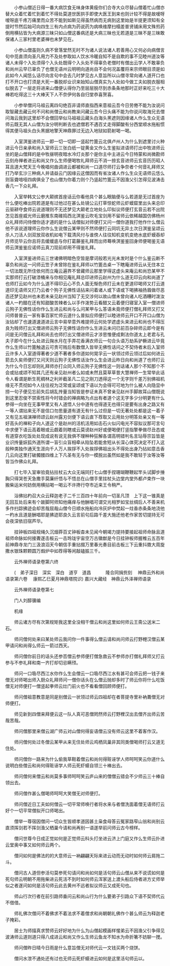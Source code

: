 <!-- { "loadSidebar": true } -->
　　小参山僧近日得一番大病饮食无味身体黄瘦你们合寺大众尽替山僧着忙山僧亦替大众着忙着忙到着忙不得处莫道世医拱手即使大医王到来也则计较不得是故嗳呀嗳呀底千疼万痛里而众苦不能到如斯见得虽然病而无病到这里始是半提更须知有全提时节然后始可向四生三有内点病为药说药为病唤维摩扫榻差普贤铺床用文殊煎药倒用横拈皆为大病源三昧只如山僧这番病还是大病三昧也无若道是三昧不是三昧敢保诸人三家村里老婆禅也未梦见在。

　　小参山僧虽则久病不曾落堂然无时不为诸人说法诸人若善用心又何必向病僧言句中觅直须向圣凡用力不及处参取如人饮水冷暖自知不是自欺的事不见睦州道汝等诸人未得个入处须得个入头处既得个入头处不得辜负老僧时有僧出云学人不敢辜负和尚州云早已辜负了也僧无语州云明明向道尚自不会何况盖覆将来宗师眼目须是如此如今人闻恁么话尽向言句中会去几时梦见古人意旨所以山僧寻常向诸人道开口也打不开口也打须是大死一番脱却业识来始知山僧真实为人处如今做工夫如脱衣服相似脱去了一层走将进来山僧便认得你乃至层层脱尽到赤条条地那时正好来吃三十大棒若吃得这三十大棒天下人不奈伊何各自归堂恭喜贺喜。

　　小参举僧问马祖云离四句绝百非请师直指西来意祖云吾今日劳倦不能为汝说问取智藏去藏云何不问和尚僧云和尚教来问藏云吾今日头痛不能为你说问取海兄去僧问海云我到这里却不会僧回举似马祖祖云藏头白海头黑遮则因缘诸人作么生众无语师云既无其人山僧为汝分明判断去也遮僧若不遇百丈走得脚酸有分西堂顺水拖船惯得其便马祖头白头黑据地擎天神鼎罪过无边入地狱如箭射喝一喝。

　　入室溟鉴进师云一即一切一切即一竖起竹篦云北俱卢州人为什么到遮里讨火种进云今日亲承和尚入室师云三张白纸一锭黄金又作么生鉴拟进语师打出中牧进师云坐的是山僧拜的是中牧昼明夜暗水冷灯炎那个是你主中主进云今日特蒙和尚微勘师云刻舟禅者进云和尚又作么生师便喝牧礼拜师云不消一捺玄音进师云玄音历历昭人耳且道大梵天王今晚唱何曲调进云都被和尚一口道尽师打云争奈者个何音礼拜师又打乃举玄沙三种病人并请益云门因缘云这僧因而有省汝诸人作么生众无语师云恁么则盲聋喑哑四病俱全了也山僧为你着力则个乃竖起竹篦云不因渔父引怎得见波涛击香几一下众礼拜。

　　入室举韩文公参大颠摈首座话云你看他具个甚么眼脑便与么若道是无过首座为什么便吃棒出院若道是有过他过在甚么处镜公云打草惊蛇师云虾蟆窟里出头来总印云驱耕夺食师云说道理则不无还梦见大颠老立地处么印拟议师便打玄音云若不出院怎见首座威光师云磨推东南碓捣西北溟鉴云吹毛宝剑用不留师云依稀越国仿佛杨州众礼拜师问侍僧你适才道的是什么话僧拟对师便打又问一僧你道我打他作什么僧云他不该说道理师云你作么生说僧云某甲则不然师便打云同坑无异土次日溟鉴呈颂云杀人刀活人剑双放双收机如电下载清风付与谁傍人往往知机变机变绝水底虾蟆吞却月师览毕云你且将去缓缓底与你打葛藤鉴礼拜而出师蓦唤溟鉴鉴回身师便喝鉴无语师云溟鉴鉴应诺师云真刀现前却用不得鉴礼拜。

　　入室溟鉴进师云三世诸佛明暗色空皆是摩诃般若光光未发时是个什么鉴云断不辜负和尚这一问师云笠子未曾除在鉴礼拜师以竹篦击桌一下瞎庵进师云从无住本立一切法既无所住依何而立庵云遍界不曾藏师云那里学得这虚头来庵云和尚恐某甲不实那师打云打破漆桶来与你相见庵礼拜总印进师云赵州为什么道无印云向和尚道了也师打云如今为什么道不得印云心不负人面无惭色师打云未在更道印喝师又打云道道印无语师又打乃云者个狗子无佛性话拈来问着诸人或下语或下喝拂袖扬眉做尽恶态还梦见赵州也未若未亲见赵州当知了无交涉何以故山僧未曾向诸人吃酒糟时泼汝诸人一杓醋在还有知甜酸苦辣者么以手作泼势云看醋又云着便归寝室入室一僧进师云狗子无佛性话你作么生进云和尚与么问某甲与么答语未竟师便打僧礼拜师又打又问师普普云一家有事百家忙师云道什么普拟应师便打以睦进师云开口不开口山僧为汝拈却了也速道速道进云言中易举意外难提师云何处学遮虚头来进云和尚也不得压良为贱师打出又僧进师云狗子无佛性话你作么生进云未问已前百杂碎师云即今是有问是无问僧云礼拜和尚去也师打出又僧进师云才涉思惟便成剩法你道太上老君与孔夫子即今在什么处进云掬水月在手弄花香满衣师云一句合头语万劫系驴橛进云毕竟作么生师以竹篦触退云可贵可贱后有数僧入皆举无佛性话问之不契侍者末后入室师云许多人入室道得著者少道不著者多你道如何晃孚云一状领过师云领过后如何进云箭去久矣师便打又问天则云狗子无佛性话汝作么生会进云昨日向和尚道了也师打云为什么今日忘却则礼拜师亦打众同入师云狗子无佛性这一则话诸人那个不知那个不会或拈或颂不知其几还有亲见赵州者么如或未然且莫草草昔大慧禅师一生常举此话令人看谓是断生死稠林之利斧截圣凡二见之刚刀透得这一个无字则千差万别佛祖机缘无不贯彻如今人往往视为泛常或呈颂或下语以为会得可可地为什么被人向隐显中捞一句子便见忘前失后胡乱抟量当知皆是参证未真不曾亲见赵州手脚故耳山僧既说到这里忍俊不禁索性将今时错会的禅病略为点出有者道个这无字多少分明更有什么参得一向坐在无事甲里又有人道悟人分中道有也得道无也得只是要有出身之路又有一等人谓拈来无不是信口勿思量道有道无有什么过但是一切无著处处都是这一着子又有见五祖演禅师颂云赵州露刃剑便下语云直下荐取又云用处分明答处亲又有一等好高头的禅和子向人道这个是赵州的活机活用如击石火似闪电光不容拟议那可言句中求便下语云高着眼或云觑着则瞎或云莫谤赵州好或便喝便打竖指擎拳做尽丑态或有道穿衣吃饭处处现成说有说无我俱不理种种狂解各谓高明错判名言玷辱宗旨皆是业识抟量妖狐外道所谓一盲引众盲相牵从陷坠若能舍短从长深心体究决定不打入这般种类独作通天生涯向千人万人挨拶不入处挨拶佛祖出头不得处出身乃拈如意击香几云向这里打破髑髅四维上下凡圣有无与你一模脱出虽然如是我不敢轻于汝等汝等皆当作佛众礼拜。

　　打七毕入室审验竟拈拄杖云大众无端同打七山僧手捏珊瑚鞭鞭起竿头试脚步捶胸只得哭苍天急撒手莫廉纤悟与不悟总在山僧手里拄杖头边堂内堂外都卢束作一块搬柴运米何妨倒用横拈喝一喝云不许搀行夺市近来王令稍严。

　　浴佛拈杓召大众云释迦老子二千三百四十年前向一切圣凡顶　上下这一锥真是无回互处后来有个跛脚阿师知他痛痒与他酬唱可谓交光相罗如宝丝绸后人不善来机多作扫踪拂迹会却苦哉屈哉山僧今日顺水拖船向冷灰炉中焚起一炷香赤条条地浇他一杓水且道是酬唱耶是拂迹耶良久云言前句后路千差大施还他老作家苦切提持无可会夜深依旧宿芦华。

　　挂钟板四祖规绳久沉烟莽百丈钟板杳未见闻今朝竭力提持要接起祖师命脉且道祖师命脉如何接聻遂击板云一击玲珑宇宙空万古徽猷是今日挂钟板师握椎云五百年前神鼎寺龙门三汲浪滔天今朝信手重拈掇万里春光奏目前击板三下云重抖擞大周旋撒水银珠颗颗圆万煆炉中如荐得等闲敲磕振三千。

　　云外禅师语录卷第六终

　　(　弟子深日　深实　深白　道亨　道昌
　　　隆合同捐赀刻
　神鼎云外和尚语录第六卷
　康熙乙巳夏月神鼎塔院识)
嘉兴大藏经　神鼎云外泽禅师语录


　　云外禅师语录卷第七

　　门人刘醇骥编

　　机缘

　　师云诸方尽有次第规矩我这里全没相干僧云和尚这里如何师云王斋公送米二石。

　　师问僧何处来曰某处师云我问你一件事得么僧云请和尚问师云打野榸汉僧云某甲请问和尚得么师云一箭过西天。

　　师问僧你前日的话头还参否僧云参师便打僧急救云不参师亦打僧礼拜师又打云参与不参礼拜和南一齐打却切忌瞒顸。

　　师问一口吸尽西江水你作么生会僧云一口吸尽西江水有甚可会师云把一钱子来僧无对师喝出师入厨众礼拜师问一僧你话头在么僧云抛却多时了师云你将什么吃饭僧无对师便打一僧竖起拳师云灶门前火也不看看僧回顾师便打。

　　师问僧祖意教意是同是别僧云一状领过师云四祖却在者菩提寺里补衲聻僧无对师便打。

　　师见新到四僧来拜便云这一队人真可恶僧罔然师云打野梩汉出去僧齐出师云苦哉苦哉。

　　师问僧那里来僧云湖广师云对山僧何得妄语僧云没有师云这里不着客作汉。

　　师问僧何处过冬僧云某甲从来无住处师云鸡栖凤巢非其同类僧喝师打云又道无住处。

　　师问僧你一路来为什么偷我草鞋着僧云和尚何得赃诬学人师呵呵笑云你道什么说明白些僧云和尚何得赃诬学人师云死虾蟆自领三十棒出去。

　　师问僧何来僧云和尚莫多事师呵呵笑云庐山来的僧僧云错会不少师云三十棒自领出去。

　　师问僧作甚么僧喝师呵呵大笑僧无对师便打。

　　师问僧近日工夫如何僧云一切平常师唤行者将水来与者僧洗面着僧无语师打云好个一切平常僧拟开口师喝出。

　　僧举一尊宿因僧问一切众生皆顺孝道因甚土枭食母答云冤家路窄山翁和尚别云直须挥剑若不挥剑渔父栖巢今请和尚再别一语遂举前问师云古今榜样。

　　僧问世尊今日成正觉如何是正觉师云科头打坐进云济上门庭又作么生师云扑进云堂奥中事又如何师云两个。

　　僧问如何是佛法的的大意师云一衲翩翩天际来进云动而无动时如何师云肩拖二斗。

　　僧问古人道但参活句莫参死句请问和尚如何是活句师云山僧从来不说谎如何是死句师云明朝不用拖柴进云死活不到时如何师云浑家送上渡头船后侍者进方丈师举似之者遂问如何是活句师云此去黄州不远者拟议师云又成死句也。

　　师山行次行者在前引路师垂问云和尚山行为什么要弟子引路众下语不契师代云不借借。

　　师礼佛次僧问不着佛求不着法求不着僧求和尚朝朝礼佛作个甚么师云为释迦老子掩彩。

　　居士为师描真求赞师云好好地为什么为山僧起模画样惺弟云不因渔父引争得见波涛师云道则道只得八成进云和尚又作么生师云鱼龙不知水为命折箸不妨聊一搅。

　　师问僧昨日晴今日雨是什么意旨僧无对师代云一文钱买两个烧饼。

　　僧问水泄不通处还有过也无师云死虾蟆进云如何是这里活句师云以。

